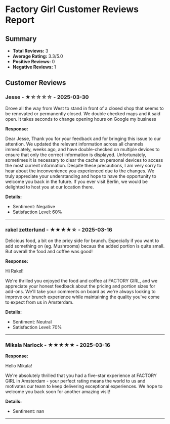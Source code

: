 # Factory Girl Customer Reviews Report

## Summary

- **Total Reviews:** 3
- **Average Rating:** 3.3/5.0
- **Positive Reviews:** 0
- **Negative Reviews:** 1

## Customer Reviews

### Jesse - ★☆☆☆☆ - 2025-03-30

Drove all the way from West to stand in front of a closed shop that seems to be renovated or permanently closed. We double checked maps and it said open. It takes seconds to change opening hours on Google my business

**Response:**

Dear Jesse,
Thank you for your feedback and for bringing this issue to our attention. 
We updated the relevant information across all channels immediately, weeks ago, and have double-checked on multiple devices to ensure that only the correct information is displayed. Unfortunately, sometimes it is necessary to clear the cache on personal devices to access the most current information. Despite these precautions, I am very sorry to hear about the inconvenience you experienced due to the changes. We truly appreciate your understanding and hope to have the opportunity to welcome you back in the future. If you ever visit Berlin, we would be delighted to host you at our location there.

**Details:**

- Sentiment: Negative
- Satisfaction Level: 60%
---

### rakel zetterlund - ★★★★☆ - 2025-03-16

Delicious food, a bit on the pricy side for brunch. Especially if you want to add something on (eg. Mushrooms) becaus the added portion is quite small. But overall the food and coffee was good!

**Response:**

Hi Rakel!

We're thrilled you enjoyed the food and coffee at FACTORY GIRL, and we appreciate your honest feedback about the pricing and portion sizes for add-ons. We'll take your comments on board as we're always looking to improve our brunch experience while maintaining the quality you've come to expect from us in Amsterdam.

**Details:**

- Sentiment: Neutral
- Satisfaction Level: 70%
---

### Mikala Narlock - ★★★★★ - 2025-03-16

**Response:**

Hello Mikala!

We're absolutely thrilled that you had a five-star experience at FACTORY GIRL in Amsterdam - your perfect rating means the world to us and motivates our team to keep delivering exceptional experiences. We hope to welcome you back soon for another amazing visit!

**Details:**

- Sentiment: nan
---

